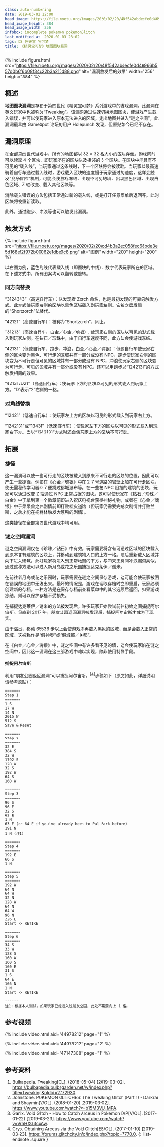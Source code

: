 ```yaml
---
class: auto-numbering
date: 2019-03-02 12:00
head_image: https://file.moetu.org/images/2020/02/20/48f542abdecfe0d46966b557d0b6f6b08f34c22b3a215d88.png
head_image_height: 384
head_image_width: 256
infobox: incomplete pokemon pokemonGlitch
last_modified_at: 2020-01-03 23:02
tags: DS 任天堂 宝可梦
title: 《精灵宝可梦》地图图块漏洞
---
```

{% include figure.html src="https://file.moetu.org/images/2020/02/20/48f542abdecfe0d46966b557d0b6f6b08f34c22b3a215d88.png" alt="漏洞触发后的效果" width="256" height="384" %}

## 概述
**地图图块漏洞**是存在于第四世代《精灵宝可梦》系列游戏中的游戏漏洞。此漏洞在英文玩家中也被称为“Tweaking”。该漏洞通过快速切换地图图块，使游戏产生载入错误，并可以使玩家进入原本无法进入的区域，走出地图并进入“谜之空间”。此漏洞最早由 GameSpot 论坛的用户 Holepunch 发现，但原贴如今已经不存在。

## 漏洞原理
在全部第四世代游戏中，所有的地图都以 32 × 32 格大小的区块存储。游戏同时可以读取 4 个区块，即玩家所在的区块以及相邻的 3 个区块。在区块中间具有不可见的“载入线”，当玩家通过这条线时，下一个区块将会被读取。当玩家以最高速骑着自行车通过载入线时，游戏载入区块的速度慢于玩家通过的速度，这样会触发“竞争冒险”机制，可能会使游戏冻结、出现不可见的墙、出现黑色区域、出现白色区域、Z 轴改变、载入其他区块等。

消除载入错误的方法包括正常通过新的载入线，或是打开任意菜单后返回等。此时区块将被重新读取。

此外，通过跑步、冲浪等也可以触发此漏洞。

## 触发方式
{% include figure.html src="https://file.moetu.org/images/2020/02/20/cd4b3a2ec058fec68bde3e5d168ef2f972b00062e1dbe9c8.png" alt="图例" width="200" height="200" %}

以右图为例，蓝色的线代表载入线（即图块的中线），数字代表玩家所在的区域。在下述方式中，所有图案均可以翻转或旋转。

### 同方向替换
“3124343”（高速自行车）：以发现者 Zorch 命名，也是最初发现的可靠的触发方式。此方式使玩家右侧的区块以黑色区域载入到玩家左侧。它被之后发现的“Shortzorch”法替代。

“42121”（高速自行车）：被称为“Shortzorch”，同上。

“31213”（高速自行车，白金／心金／魂银）：使玩家右侧的区块以可见的形式载入到玩家左侧。在钻石／珍珠中，由于自行车速度不同，此方法会使游戏冻结。

“42131”（低速自行车、跑步、冲浪，白金／心金／魂银）：低速自行车使玩家右侧的区块变为黑色、可行走的区域并有一部分或没有 NPC，跑步使玩家右侧的区块变为不可行走但可见的区域并有一部分或没有 NPC，冲浪使玩家右侧的区块变为可行走、可见的区域并有一部分或没有 NPC。还可以用跑步以“1242131”的方式触发相同的效果。

“421312D21”（高速自行车）：使玩家下方的区块以可见的形式载入到玩家上方。“D”表示“2”右侧的一格。

### 对角线替换
“12421”（低速自行车）：使玩家左上方的区块以可见的形式载入到玩家右上方。

“1242131”或“13431”（低速自行车）：使玩家左下方的区块以可见的形式载入到玩家右下方。当以“1242131”方式时还会使玩家上方的区块不可行走。

## 拓展
### 捷径
这一漏洞可以使一些可行走的区块被载入到原来不可行走的区块的位置，因此可以产生一些捷径，例如在《心金／魂银》中在２７号道路的岩壁上加在可行走区块，使无需秘传学习器０７便跳过都城瀑布等。在一些被 NPC 阻挡的建筑的图块，玩家可以通过改变 Z 轴通过 NPC 正常占据的图块。这可以使玩家在《钻石／珍珠／白金》中于拿到第一个徽章前即进入祝庆电视台获得神秘礼物，或者在《心金／魂银》中于呆呆兽之井剧情前即打败桧皮道馆（但玩家仍需要完成次剧情并打败兰斯，之后才能在桐树林触发大葱鸭的剧情）。

这类捷径在全部第四世代游戏中均可用。

### 谜之空间漏洞
谜之空间漏洞仅在《珍珠／钻石》中有效。玩家需要将含有可通过区域的区块载入到原本含有建筑的区块上，并移动到建筑物入口的上方一格。随后重新载入区域并向下进入建筑，此时玩家将进入到正常地图的下方，与四天王房间冲浪漏洞类似。通过这种方法可以进入新月岛或花之乐园捕捉达克莱伊／谢米。

在前往新月岛或花之乐园时，玩家需要在谜之空间保存游戏，这可能会使玩家被困在错误的地图中无法出来。最坏的情况是，游戏在读取存档时立即重启，玩家必须创建新的存档。一种方法是在保存存档前查看菜单中的其它选项后返回，如果游戏冻结，则可以保护存档不受损失。

在捕捉达克莱伊／谢米的方法被发现后，许多玩家开始尝试前往初始之间捕捉阿尔宙斯。但直到 2017 年，朋友公园返回漏洞被发现后，捕捉阿尔宙斯才成为了现实。

由于溢出，移动 65536 步以上会使游戏不再载入黑色的区域，而是会载入正常的区域，这被称作是“假神奥”或“假城都／关都”。

在《白金／心金／魂银》中，谜之空间中有许多看不见的墙，这会使玩家陷在谜之空间中，因此这一漏洞在这三部游戏中难以实现，除非使用特殊手段。

#### 捕捉阿尔宙斯
利用“朋友公园返回漏洞”可以捕捉阿尔宙斯。<sup>[[4](#ref-4)]</sup>步骤如下（原文如此，详细说明请参考原贴）：

```
=======
Step 1
=======
1 S
17 W
14 N
2015 W
512 S
Save & Reset

=======
Step 2
=======
32 E
384 S
32 W
1792 S
128 W
32 S
192 W
64 S
160 W

=======
Step 3
=======
96 S
96 E
32 S
63 E
1 N
63 E (or 64 E if you've already been to Pal Park before)
191 N
1 N (注1)

=======
Step 4
=======
192 E
66 S
1 N

=======
Step 5
=======
192 W
64 N
64 W
32 N
128 W
64 N
64 W
96 N
226 E
Start -> RETIRE

=======
Step 6
=======
34 S
33 W
128 S
160 W
160 S
160 E
31 S
1 S
64 E
166 N
1 N
Start -> RETIRE

------
注1：根据本人测试，如果玩家已经进入过朋友公园，此处不需要向上 1 格。
```

## 参考视频
{% include video.html aid="44978212" page="1" %}

{% include video.html aid="44978212" page="2" %}

{% include video.html aid="47147308" page="1" %}

## 参考资料
1. <span id="ref-1"></span>Bulbapedia. Tweaking[OL]. (2018-05-04) [2019-03-02]. <https://bulbapedia.bulbagarden.net/w/index.php?title=Tweaking&oldid=2772930>.
2. <span id="ref-2"></span>Johnstone. POKEMON GLITCHES: The Tweaking Glitch (Part 1) - Darkrai and Shaymin[V/OL]. (2018-01-20) [2019-03-02]. <https://www.youtube.com/watch?v=b15M3VU_MPA>.
3. <span id="ref-3"></span>Ganix. Void Glitch - How to Catch Arceus in Pokemon D/P[V/OL]. (2017-01-22) [2019-03-23]. <https://www.youtube.com/watch?v=VrhHXG3cuAw>.
4. <span id="ref-4"></span>Cryo. Obtaining Arceus via the Void Glitch[EB/OL]. (2017-01-10) [2019-03-23]. <https://forums.glitchcity.info/index.php?topic=7770.0>.
{: .list-endnote .square }